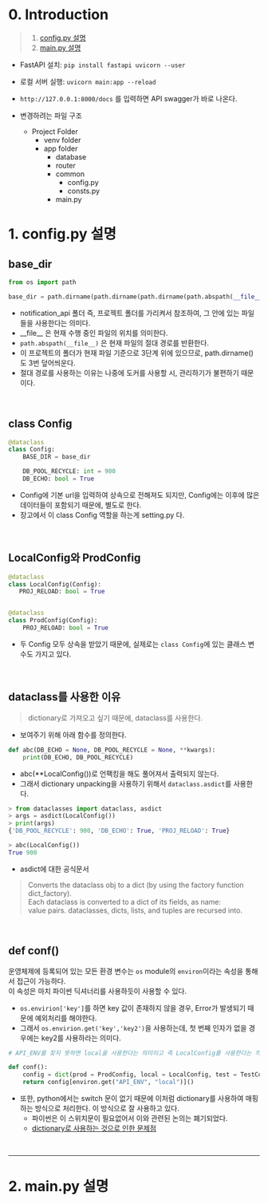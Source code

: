 # 0. Introduction

> 1. [config.py 설명](#1-configpy-설명)
> 2. [main.py 설명](#2-mainpy-설명)

- FastAPI 설치: `pip install fastapi uvicorn --user`


- 로컬 서버 실행: `uvicorn main:app --reload`

- `http://127.0.0.1:8000/docs` 를 입력하면 API swagger가 바로 나온다. 


- 변경하려는 파일 구조

    - Project Folder
        - venv folder
        - app folder
            - database
            - router
            - common  
                - config.py
                - consts.py  
            - main.py  
    

# 1. config.py 설명

## base_dir

```python
from os import path

base_dir = path.dirname(path.dirname(path.dirname(path.abspath(__file__))))
```

-  notification_api 폴더 즉, 프로젝트 폴더를 가리켜서 참조하여, 그 안에 있는 파일들을 사용한다는 의미다.  
- \_\_file\_\_ 은 현재 수행 중인 파일의 위치를 의미한다.  
- `path.abspath(__file__)` 은 현재 파일의 절대 경로를 반환한다.  
- 이 프로젝트의 폴더가 현재 파일 기준으로 3단계 위에 있으므로, path.dirname()도 3번 덮어씌운다. 
- 절대 경로를 사용하는 이유는 나중에 도커를 사용할 시, 관리하기가 불편하기 때문이다. 

<br>

## class Config

```python
@dataclass
class Config:
    BASE_DIR = base_dir 

    DB_POOL_RECYCLE: int = 900
    DB_ECHO: bool = True 
```

- Config에 기본 url을 입력하여 상속으로 전해져도 되지만, Config에는 이후에 많은 데이터들이 포함되기 때문에, 별도로 한다.  
- 장고에서 이 class Config 역할을 하는게 setting.py 다. 

<br>

## LocalConfig와 ProdConfig

```python
@dataclass
class LocalConfig(Config):
   PROJ_RELOAD: bool = True 


@dataclass
class ProdConfig(Config):
    PROJ_RELOAD: bool = True  
```
    
- 두 Config 모두 상속을 받았기 때문에, 실제로는 `class Config`에 있는 클래스 변수도 가지고 있다. 

<br>

## dataclass를 사용한 이유

> dictionary로 가져오고 싶기 때문에, dataclass를 사용한다.  

- 보여주기 위해 아래 함수를 정의한다. 

```python
def abc(DB_ECHO = None, DB_POOL_RECYCLE = None, **kwargs):
    print(DB_ECHO, DB_POOL_RECYCLE)
```

- abc(**LocalConfig())로 언팩킹을 해도 풀어져서 출력되지 않는다.   
- 그래서 dictionary unpacking을 사용하기 위해서 `dataclass.asdict`를 사용한다.  

```python
> from dataclasses import dataclass, asdict
> args = asdict(LocalConfig()) 
> print(args)
{'DB_POOL_RECYCLE': 900, 'DB_ECHO': True, 'PROJ_RELOAD': True}

> abc(LocalConfig())
True 900
```

- asdict에 대한 공식문서

> Converts the dataclass obj to a dict (by using the factory function dict_factory).   
> Each dataclass is converted to a dict of its fields, as name:   
> value pairs. dataclasses, dicts, lists,  and tuples are recursed into.


<br>


## def conf()

운영체제에 등록되어 있는 모든 환경 변수는 `os` module의 `environ`이라는 속성을 통해서 접근이 가능하다.  
이 속성은 마치 파이썬 딕셔너리를 사용하듯이 사용할 수 있다.  

- `os.envirion['key']`를 하면 key 값이 존재하지 않을 경우, Error가 발생되기 때문에 예외처리를 해야한다.   
- 그래서 `os.envirion.get('key','key2')`을 사용하는데, 첫 번째 인자가 없을 경우에는 key2를 사용하라는 의미다. 

```python
# API_ENV를 찾지 못하면 local을 사용한다는 의미이고 즉 LocalConfig를 사용한다는 의미다.  

def conf():
    config = dict(prod = ProdConfig, local = LocalConfig, test = TestConfig)
    return config[environ.get("API_ENV", "local")]()
```

- 또한, python에서는 switch 문이 없기 때문에 이처럼 dictionary를 사용하여 매핑하는 방식으로 처리한다. 이 방식으로 잘 사용하고 있다.
    - 파이썬은 이 스위치문이 필요없어서 이와 관련된 논의는 폐기되었다. 
    - [dictionary로 사용하는 것으로 인한 문제점](https://peps.python.org/pep-3103/#when-to-freeze-the-dispatch-dict)


<br>

---


# 2. main.py 설명

